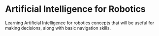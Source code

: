 # Artificial Intelligence for Robotics

Learning Artificial Intelligence for robotics concepts that will be useful for making decisions, along with basic navigation skills.
